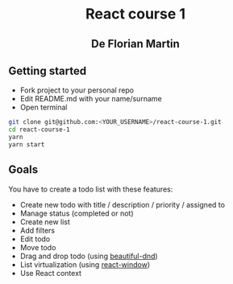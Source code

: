 <h1 align="center">React course 1</h1>
<h2 align="center">De Florian Martin</h2>

## Getting started
- Fork project to your personal repo
- Edit README.md with your name/surname
- Open terminal

```sh
git clone git@github.com:<YOUR_USERNAME>/react-course-1.git
cd react-course-1
yarn
yarn start
```

## Goals
You have to create a todo list with these features:
- Create new todo with title / description / priority / assigned to
- Manage status (completed or not)
- Create new list
- Add filters
- Edit todo
- Move todo
- Drag and drop todo (using [beautiful-dnd](https://github.com/atlassian/react-beautiful-dnd))
- List virtualization (using [react-window](https://github.com/bvaughn/react-window))
- Use React context